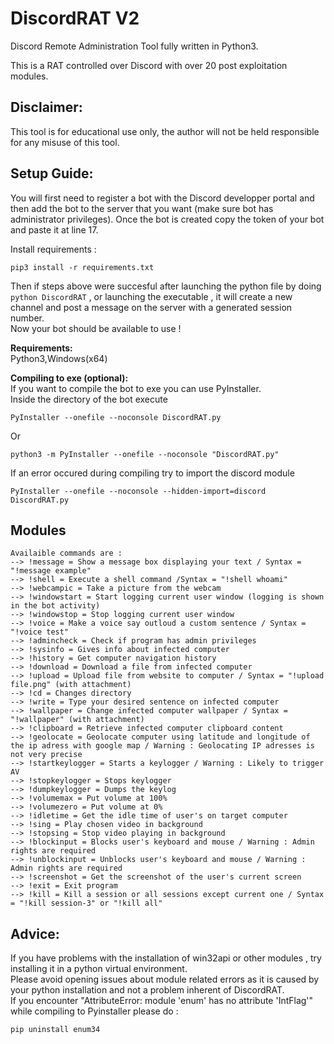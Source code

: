 # DiscordRAT V2
Discord Remote Administration Tool fully written in Python3.

This is a RAT controlled over Discord with over 20 post exploitation modules.

## **Disclaimer:**

This tool is for educational use only, the author will not be held responsible for any misuse of this tool.

## **Setup Guide:**
You will first need to register a bot with the Discord developper portal and then add the bot to the server that you want (make sure bot has administrator privileges).
Once the bot is created copy the token of your bot and paste it at line 17.

Install requirements :
```
pip3 install -r requirements.txt
```
Then if steps above were succesful after launching the python file by doing ```python DiscordRAT``` , or launching the executable , it will create a new channel and post a message on the server with a generated session number.\
Now your bot should be available to use !

**Requirements:**\
Python3,Windows(x64)

**Compiling to exe (optional):**\
If you want to compile the bot to exe you can use PyInstaller.\
Inside the directory of the bot execute
```
PyInstaller --onefile --noconsole DiscordRAT.py
```
Or
```
python3 -m PyInstaller --onefile --noconsole "DiscordRAT.py"
```
If an error occured during compiling try to import the discord module
```
PyInstaller --onefile --noconsole --hidden-import=discord DiscordRAT.py
```

## **Modules**
```
Availaible commands are :
--> !message = Show a message box displaying your text / Syntax = "!message example"
--> !shell = Execute a shell command /Syntax = "!shell whoami"
--> !webcampic = Take a picture from the webcam
--> !windowstart = Start logging current user window (logging is shown in the bot activity)
--> !windowstop = Stop logging current user window
--> !voice = Make a voice say outloud a custom sentence / Syntax = "!voice test"
--> !admincheck = Check if program has admin privileges
--> !sysinfo = Gives info about infected computer
--> !history = Get computer navigation history
--> !download = Download a file from infected computer
--> !upload = Upload file from website to computer / Syntax = "!upload file.png" (with attachment)
--> !cd = Changes directory
--> !write = Type your desired sentence on infected computer
--> !wallpaper = Change infected computer wallpaper / Syntax = "!wallpaper" (with attachment)
--> !clipboard = Retrieve infected computer clipboard content
--> !geolocate = Geolocate computer using latitude and longitude of the ip adress with google map / Warning : Geolocating IP adresses is not very precise
--> !startkeylogger = Starts a keylogger / Warning : Likely to trigger AV
--> !stopkeylogger = Stops keylogger
--> !dumpkeylogger = Dumps the keylog
--> !volumemax = Put volume at 100%
--> !volumezero = Put volume at 0%
--> !idletime = Get the idle time of user's on target computer
--> !sing = Play chosen video in background
--> !stopsing = Stop video playing in background
--> !blockinput = Blocks user's keyboard and mouse / Warning : Admin rights are required
--> !unblockinput = Unblocks user's keyboard and mouse / Warning : Admin rights are required
--> !screenshot = Get the screenshot of the user's current screen
--> !exit = Exit program
--> !kill = Kill a session or all sessions except current one / Syntax = "!kill session-3" or "!kill all"
```
## **Advice:**
If you have problems with the installation of win32api or other modules , try installing it in a python virtual environment.\
Please avoid opening issues about module related errors as it is caused by your python installation and not a problem inherent of DiscordRAT.\
If you encounter "AttributeError: module 'enum' has no attribute 'IntFlag'" while compiling to Pyinstaller please do :
```
pip uninstall enum34
```





































































































